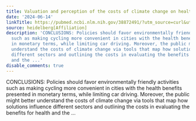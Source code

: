 ```yaml
---
title: Valuation and perception of the costs of climate change on health
date: '2024-06-14'
linkTitle: https://pubmed.ncbi.nlm.nih.gov/38872491/?utm_source=curl&utm_medium=rss&utm_campaign=pubmed-2&utm_content=1FakS-2QOkCT8HsMOQP1bCRQ4YzyumYOmxmF0moLsQ3dFB1E9V&fc=20220326224207&ff=20240614182310&v=2.18.0.post9+e462414
source: heidelberg[Affiliation]
description: 'CONCLUSIONS: Policies should favor environmentally friendly activities
  such as making cycling more convenient in cities with the health benefits presented
  in monetary terms, while limiting car driving. Moreover, the public might better
  understand the costs of climate change via tools that map how solutions influence
  different sectors and outlining the costs in evaluating the benefits for health
  and the ...'
disable_comments: true
---
```

CONCLUSIONS: Policies should favor environmentally friendly activities such as making cycling more convenient in cities with the health benefits presented in monetary terms, while limiting car driving. Moreover, the public might better understand the costs of climate change via tools that map how solutions influence different sectors and outlining the costs in evaluating the benefits for health and the ...